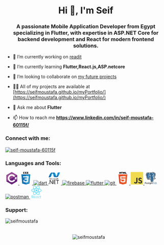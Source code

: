<h1 align="center">Hi 👋, I'm Seif</h1>
<h3 align="center">A passionate Mobile Application Developer from Egypt specializing in Flutter, with expertise in ASP.NET Core for backend development and React for modern frontend solutions.</h3>

- 🔭 I’m currently working on [readit](https://github.com/seifmoustafa/read_it)

- 🌱 I’m currently learning **Flutter,React.js,ASP.netcore**

- 👯 I’m looking to collaborate on [my future projects](https://github.com/seifmoustafa?tab=repositories)

- 👨‍💻 All of my projects are available at [https://seifmoustafa.github.io/myPortfolio/](https://seifmoustafa.github.io/myPortfolio/)

- 💬 Ask me about **Flutter**

- 📫 How to reach me **https://www.linkedin.com/in/seif-moustafa-60115f/**

<h3 align="left">Connect with me:</h3>
<p align="left">
<a href="https://linkedin.com/in/seif-moustafa-60115f" target="blank"><img align="center" src="https://raw.githubusercontent.com/rahuldkjain/github-profile-readme-generator/master/src/images/icons/Social/linked-in-alt.svg" alt="seif-moustafa-60115f" height="30" width="40" /></a>
</p>

<h3 align="left">Languages and Tools:</h3>
<p align="left"> <a href="https://www.w3schools.com/cs/" target="_blank" rel="noreferrer"> <img src="https://raw.githubusercontent.com/devicons/devicon/master/icons/csharp/csharp-original.svg" alt="csharp" width="40" height="40"/> </a> <a href="https://www.w3schools.com/css/" target="_blank" rel="noreferrer"> <img src="https://raw.githubusercontent.com/devicons/devicon/master/icons/css3/css3-original-wordmark.svg" alt="css3" width="40" height="40"/> </a> <a href="https://dart.dev" target="_blank" rel="noreferrer"> <img src="https://www.vectorlogo.zone/logos/dartlang/dartlang-icon.svg" alt="dart" width="40" height="40"/> </a> <a href="https://dotnet.microsoft.com/" target="_blank" rel="noreferrer"> <img src="https://raw.githubusercontent.com/devicons/devicon/master/icons/dot-net/dot-net-original-wordmark.svg" alt="dotnet" width="40" height="40"/> </a> <a href="https://firebase.google.com/" target="_blank" rel="noreferrer"> <img src="https://www.vectorlogo.zone/logos/firebase/firebase-icon.svg" alt="firebase" width="40" height="40"/> </a> <a href="https://flutter.dev" target="_blank" rel="noreferrer"> <img src="https://www.vectorlogo.zone/logos/flutterio/flutterio-icon.svg" alt="flutter" width="40" height="40"/> </a> <a href="https://git-scm.com/" target="_blank" rel="noreferrer"> <img src="https://www.vectorlogo.zone/logos/git-scm/git-scm-icon.svg" alt="git" width="40" height="40"/> </a> <a href="https://www.w3.org/html/" target="_blank" rel="noreferrer"> <img src="https://raw.githubusercontent.com/devicons/devicon/master/icons/html5/html5-original-wordmark.svg" alt="html5" width="40" height="40"/> </a> <a href="https://developer.mozilla.org/en-US/docs/Web/JavaScript" target="_blank" rel="noreferrer"> <img src="https://raw.githubusercontent.com/devicons/devicon/master/icons/javascript/javascript-original.svg" alt="javascript" width="40" height="40"/> </a> <a href="https://www.postgresql.org" target="_blank" rel="noreferrer"> <img src="https://raw.githubusercontent.com/devicons/devicon/master/icons/postgresql/postgresql-original-wordmark.svg" alt="postgresql" width="40" height="40"/> </a> <a href="https://postman.com" target="_blank" rel="noreferrer"> <img src="https://www.vectorlogo.zone/logos/getpostman/getpostman-icon.svg" alt="postman" width="40" height="40"/> </a> <a href="https://reactjs.org/" target="_blank" rel="noreferrer"> <img src="https://raw.githubusercontent.com/devicons/devicon/master/icons/react/react-original-wordmark.svg" alt="react" width="40" height="40"/> </a> </p>

<h3 align="left">Support:</h3>
<p><a href="https://www.buymeacoffee.com/seifmoustafa"> <img align="left" src="https://cdn.buymeacoffee.com/buttons/v2/default-yellow.png" height="50" width="210" alt="seifmoustafa" /></a></p><br><br>

<p><img align="center" src="https://github-readme-stats.vercel.app/api/top-langs?username=seifmoustafa&show_icons=true&theme=dark&locale=en&layout=compact" alt="seifmoustafa" /></p>
